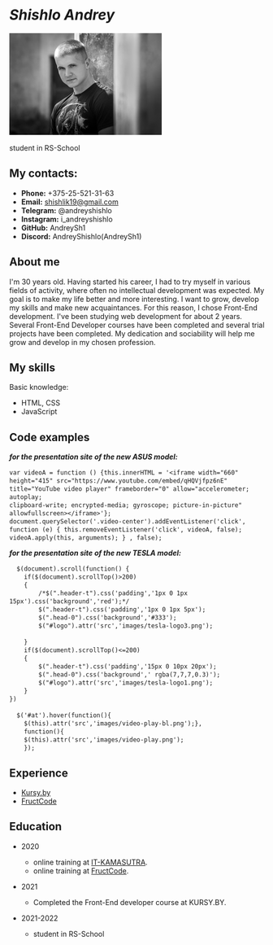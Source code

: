 # *Shishlo Andrey*
![My photo](myphoto.jpg) 

student in RS-School

## **My сontacts:**

* **Phone:** +375-25-521-31-63
* **Email:** shishlik19@gmail.com
* **Telegram:** @andreyshishlo
* **Instagram:**  i_andreyshishlo
* **GitHub:** AndreySh1
* **Discord:** AndreyShishlo(AndreySh1)

## **About me**

I'm 30 years old. Having started his career, I had to try myself in various fields of activity, where often no intellectual development was expected.
My goal is to make my life better and more interesting. I want to grow, develop my skills and make new acquaintances. For this reason, I chose Front-End development.
I've been studying web development for about 2 years. Several Front-End Developer courses have been completed and several trial projects have been completed.
My dedication and sociability will help me grow and develop in my chosen profession.

## **My skills**
Basic knowledge:
* HTML, CSS 
* JavaScript 

## **Code examples**
***for the presentation site of the new ASUS model:***
```
var videoA = function () {this.innerHTML = '<iframe width="660" height="415" src="https://www.youtube.com/embed/qHQVjfpz6nE" 
title="YouTube video player" frameborder="0" allow="accelerometer; autoplay; 
clipboard-write; encrypted-media; gyroscope; picture-in-picture" allowfullscreen></iframe>'}; 
document.querySelector('.video-center').addEventListener('click', function (e) { this.removeEventListener('click', videoA, false); 
videoA.apply(this, arguments); } , false);
```
***for the presentation site of the new TESLA model:***
```
  $(document).scroll(function() {
	if($(document).scrollTop()>200)
	{
		/*$(".header-t").css('padding','1px 0 1px 15px').css('background','red');*/
		$(".header-t").css('padding','1px 0 1px 5px');
		$(".head-0").css('background','#333');
		$("#logo").attr('src','images/tesla-logo3.png');
		
	}
	if($(document).scrollTop()<=200)
	{
		$(".header-t").css('padding','15px 0 10px 20px');
		$(".head-0").css('background',' rgba(7,7,7,0.3)');
		$("#logo").attr('src','images/tesla-logo1.png');
	}
}) 

  $('#at').hover(function(){
	$(this).attr('src','images/video-play-bl.png');},  
	function(){
	$(this).attr('src','images/video-play.png');
	});
```
## **Experience** 
* [Kursy.by](Kursy.by)
* [FructCode](fructcode.com)

## **Education** 
* 2020
    * online training at [IT-KAMASUTRA](https://www.youtube.com/c/ITKAMASUTRA).
    * online training at [FructCode](https://fructcode.com/ru/).

* 2021
    * Completed the Front-End developer course at KURSY.BY.

* 2021-2022
    * student in RS-School